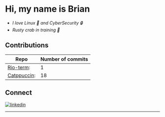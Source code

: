 
# Hi, my name is Brian 

- *I love Linux 🐧 and CyberSecurity :lock:*
- *Rusty crab in training 🦀*


## Contributions  
| Repo | Number of commits |
| ----- | -----------------|
| [Rio-term](https://github.com/raphamorim/rio/commit/39d27a627fdb182a6b515a79088fabd0f9510701): | 1 | 
| [Catppuccin](https://github.com/catppuccin/rio/commits/main): | 18 |

## Connect 
[<img src="https://img.shields.io/badge/visit%20my%20Linkedin-0A66C2?style=for-the-badge&logo=linkedin&logoColor=white" alt="linkedin" />](https://www.linkedin.com/in/brian-a-13718a151)

---

